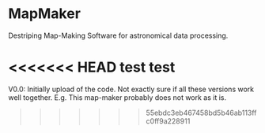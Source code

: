 MapMaker
========

Destriping Map-Making Software for astronomical data processing.

<<<<<<< HEAD
test
test
=======

V0.0: Initially upload of the code. Not exactly sure if all these
versions work well together. E.g. This map-maker probably does not
work as it is.
>>>>>>> 55ebdc3eb467458bd5b46ab113ffc0ff9a228911
